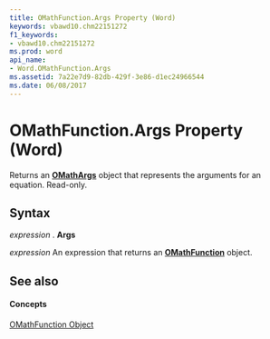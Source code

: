 ```yaml
---
title: OMathFunction.Args Property (Word)
keywords: vbawd10.chm22151272
f1_keywords:
- vbawd10.chm22151272
ms.prod: word
api_name:
- Word.OMathFunction.Args
ms.assetid: 7a22e7d9-82db-429f-3e86-d1ec24966544
ms.date: 06/08/2017
---
```



# OMathFunction.Args Property (Word)

Returns an  **[OMathArgs](Word.OMathArgs.md)** object that represents the arguments for an equation. Read-only.


## Syntax

 _expression_ . **Args**

 _expression_ An expression that returns an **[OMathFunction](Word.OMathFunction.md)** object.


## See also


#### Concepts


[OMathFunction Object](Word.OMathFunction.md)

